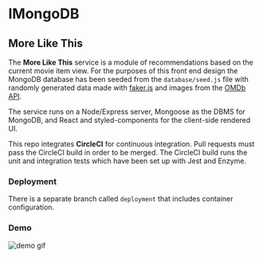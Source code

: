 # IMongoDB

## More Like This

The **More Like This** service is a module of recommendations based on the current movie item view. For the purposes of this front end design the MongoDB database has been seeded from the `database/seed.js` file with randomly generated data made with [faker.js](https://www.npmjs.com/package/faker) and images from the [OMDb API](http://www.omdbapi.com/).

The service runs on a Node/Express server, Mongoose as the DBMS for MongoDB, and React and styled-components for the client-side rendered UI.

This repo integrates **CircleCI** for continuous integration. Pull requests must pass the CircleCI build in order to be merged. The CircleCI build runs the unit and integration tests which have been set up with Jest and Enzyme.

### Deployment

There is a separate branch called `deployment` that includes container configuration.

### Demo
![demo gif](https://hrr40-fec2-jeremypurser.s3.us-east-2.amazonaws.com/morelikethis.gif)
